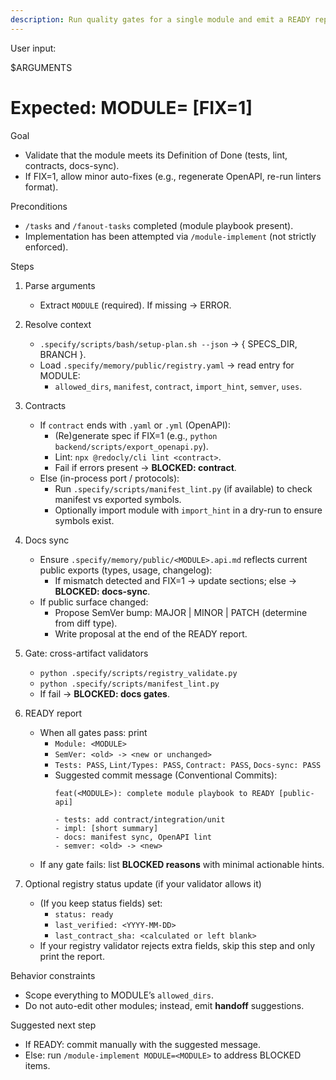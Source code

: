 ```yaml
---
description: Run quality gates for a single module and emit a READY report (or BLOCKED). Updates docs, suggests SemVer bump and a Conventional Commit message.
---
```


User input:

$ARGUMENTS
# Expected: MODULE=<module-id> [FIX=1]

Goal
- Validate that the module meets its Definition of Done (tests, lint, contracts, docs-sync).
- If FIX=1, allow minor auto-fixes (e.g., regenerate OpenAPI, re-run linters format).

Preconditions
- `/tasks` and `/fanout-tasks` completed (module playbook present).
- Implementation has been attempted via `/module-implement` (not strictly enforced).

Steps

1) Parse arguments
   - Extract `MODULE` (required). If missing → ERROR.

2) Resolve context
   - `.specify/scripts/bash/setup-plan.sh --json` → { SPECS_DIR, BRANCH }.
   - Load `.specify/memory/public/registry.yaml` → read entry for MODULE:
     * `allowed_dirs`, `manifest`, `contract`, `import_hint`, `semver`, `uses`.

3) Contracts
   - If `contract` ends with `.yaml` or `.yml` (OpenAPI):
     * (Re)generate spec if FIX=1 (e.g., `python backend/scripts/export_openapi.py`).
     * Lint: `npx @redocly/cli lint <contract>`.
     * Fail if errors present → **BLOCKED: contract**.
   - Else (in-process port / protocols):
     * Run `.specify/scripts/manifest_lint.py` (if available) to check manifest vs exported symbols.
     * Optionally import module with `import_hint` in a dry-run to ensure symbols exist.

4) Docs sync
   - Ensure `.specify/memory/public/<MODULE>.api.md` reflects current public exports (types, usage, changelog):
     * If mismatch detected and FIX=1 → update sections; else → **BLOCKED: docs-sync**.
   - If public surface changed:
     * Propose SemVer bump: MAJOR | MINOR | PATCH (determine from diff type).
     * Write proposal at the end of the READY report.

5) Gate: cross-artifact validators
   - `python .specify/scripts/registry_validate.py`
   - `python .specify/scripts/manifest_lint.py`
   - If fail → **BLOCKED: docs gates**.

6) READY report
   - When all gates pass: print
     * `Module: <MODULE>`
     * `SemVer: <old> -> <new or unchanged>`
     * `Tests: PASS`, `Lint/Types: PASS`, `Contract: PASS`, `Docs-sync: PASS`
     * Suggested commit message (Conventional Commits):
       ```
       feat(<MODULE>): complete module playbook to READY [public-api]
       
       - tests: add contract/integration/unit
       - impl: [short summary]
       - docs: manifest sync, OpenAPI lint
       - semver: <old> -> <new>
       ```
   - If any gate fails: list **BLOCKED reasons** with minimal actionable hints.

7) Optional registry status update (if your validator allows it)
   - (If you keep status fields) set:
     * `status: ready`
     * `last_verified: <YYYY-MM-DD>`
     * `last_contract_sha: <calculated or left blank>`
   - If your registry validator rejects extra fields, skip this step and only print the report.

Behavior constraints
- Scope everything to MODULE’s `allowed_dirs`.
- Do not auto-edit other modules; instead, emit **handoff** suggestions.

Suggested next step
- If READY: commit manually with the suggested message.
- Else: run `/module-implement MODULE=<MODULE>` to address BLOCKED items.
